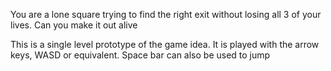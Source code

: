 You are a lone square trying to find the right exit without losing all 3 of your lives. Can you make it out alive

This is a single level prototype of the game idea. It is played with the arrow keys, WASD or equivalent. Space bar can also be used to jump